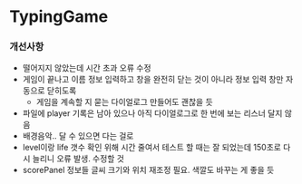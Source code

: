 # TypingGame
### 개선사항
- 떨어지지 않았는데 시간 초과 오류 수정
- 게임이 끝나고 이름 정보 입력하고 창을 완전히 닫는 것이 아니라 정보 입력 창만 자동으로 닫히도록
  - 게임을 계속할 지 묻는 다이얼로그 만들어도 괜찮을 듯
- 파일에 player 기록은 남아 있으나 아직 다이얼로그로 한 번에 보는 리스너 달지 않음
- 배경음악.. 달 수 있으면 다는 걸로
- level이랑 life 갯수 확인 위해 시간 줄여서 테스트 할 때는 잘 되었는데 150초로 다시 늘리니 오류 발생. 수정할 것
- scorePanel 정보들 글씨 크기와 위치 재조정 필요. 색깔도 바꾸는 게 좋을 듯
